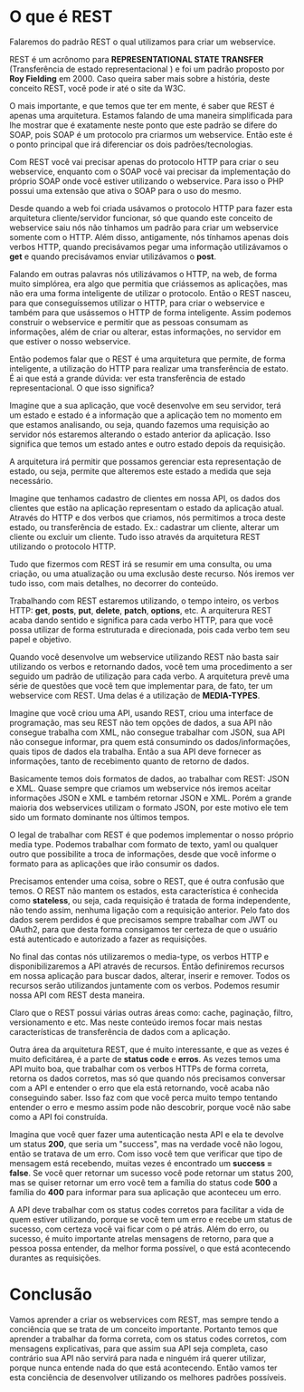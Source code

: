 # O que é REST

Falaremos do padrão REST o qual utilizamos para criar um webservice.

REST é um acrônomo para **REPRESENTATIONAL STATE TRANSFER** (Transferência de estado representacional ) e foi um padrão proposto por **Roy Fielding** em 2000. Caso queira saber mais sobre a história, deste conceito REST, você pode ir até o site da W3C.

O mais importante, e que temos que ter em mente, é saber que REST é apenas uma arquitetura. Estamos falando de uma maneira simplificada para lhe mostrar que é exatamente neste ponto que este padrão se difere do SOAP, pois SOAP é um protocolo pra criarmos um webservice. Então este é o ponto principal que irá diferenciar os dois padrões/tecnologias.

Com REST você vai precisar apenas do protocolo HTTP para criar o seu webservice, enquanto com o SOAP você vai precisar da implementação do próprio SOAP onde você estiver utilizando o webservice. Para isso o PHP possui uma extensão que ativa o SOAP para o uso do mesmo.

Desde quando a web foi criada usávamos o protocolo HTTP para fazer esta arquitetura cliente/servidor funcionar, só que quando este conceito de webservice saiu nós não tínhamos um padrão para criar um webservice somente com o HTTP. Além disso, antigamente, nós tínhamos apenas dois verbos HTTP, quando precisávamos pegar uma informação utilizávamos o **get** e quando precisávamos enviar utilizávamos o **post**.

Falando em outras palavras nós utilizávamos o HTTP, na web, de forma muito simplórea, era algo que permitia que criássemos as aplicações, mas não era uma forma inteligente de utilizar o protocolo. Então o REST nasceu, para que conseguíssemos utilizar o HTTP, para criar o webservice e também para que usássemos o HTTP de forma inteligente. Assim podemos construir o webservice e permitir que as pessoas consumam as informações, além de criar ou alterar, estas informações, no servidor em que estiver o nosso webservice.

Então podemos falar que o REST é uma arquitetura que permite, de forma inteligente, a utilização do HTTP para realizar uma transferência de estato. É ai que está a grande dúvida: ver esta transferência de estado representacional. O que isso significa?

Imagine que a sua aplicação, que você desenvolve em seu servidor, terá um estado e estado é a informação que a aplicação tem no momento em que estamos analisando, ou seja, quando fazemos uma requisição ao servidor nós estaremos alterando o estado anterior da aplicação. Isso significa que temos um estado antes e outro estado depois da requisição.

A arquitetura irá permitir que possamos gerenciar esta representação de estado, ou seja, permite que alteremos este estado a medida que seja necessário.

Imagine que tenhamos cadastro de clientes em nossa API, os dados dos clientes que estão na aplicação representam o estado da aplicação atual. Através do HTTP e dos verbos que criamos, nós permitimos a troca deste estado, ou transferência de estado. Ex.: cadastrar um cliente, alterar um cliente ou excluir um cliente. Tudo isso através da arquitetura REST utilizando o protocolo HTTP.

Tudo que fizermos com REST irá se resumir em uma consulta, ou uma criação, ou uma atualização ou uma exclusão deste recurso. Nós iremos ver tudo isso, com mais detalhes, no decorrer do conteúdo.

Trabalhando com REST estaremos utilizando, o tempo inteiro, os verbos HTTP: **get**, **posts**, **put**, **delete**, **patch**, **options**, etc. A arquiterura REST acaba dando sentido e significa para cada verbo HTTP, para que você possa utilizar de forma estruturada e direcionada, pois cada verbo tem seu papel e objetivo.

Quando você desenvolve um webservice utilizando REST não basta sair utilizando os verbos e retornando dados, você tem uma procedimento a ser seguido um padrão de utilização para cada verbo. A arquitetura prevê uma série de questões que você tem que implementar para, de fato, ter um webservice com REST. Uma delas é a utilização de **MEDIA-TYPES**.

Imagine que você criou uma API, usando REST, criou uma interface de programação, mas seu REST não tem opções de dados, a sua API não consegue trabalha com XML, não consegue trabalhar com JSON, sua API não consegue informar, pra quem está consumindo os dados/informações, quais tipos de dados ela trabalha. Então a sua API deve fornecer as informações, tanto de recebimento quanto de retorno de dados.

Basicamente temos dois formatos de dados, ao trabalhar com REST: JSON e XML. Quase sempre que criamos um webservice nós iremos aceitar informações JSON e XML e também retornar JSON e XML. Porém a grande maioria dos webservices utilizam o formato JSON, por este motivo ele tem sido um formato dominante nos últimos tempos.

O legal de trabalhar com REST é que podemos implementar o nosso próprio media type. Podemos trabalhar com formato de texto, yaml ou qualquer outro que possibilite a troca de informações, desde que você informe o formato para as aplicações que irão consumir os dados.

Precisamos entender uma coisa, sobre o REST, que é outra confusão que temos. O REST não mantem os estados, esta característica é conhecida como **stateless**, ou seja, cada requisição é tratada de forma independente, não tendo assim, nenhuma ligação com a requisição anterior. Pelo fato dos dados serem perdidos é que precisamos sempre trabalhar com JWT ou OAuth2, para que desta forma consigamos ter certeza de que o usuário está autenticado e autorizado a fazer as requisições.

No final das contas nós utilizaremos o media-type, os verbos HTTP e disponibilizaremos a API através de recursos. Então definiremos recursos em nossa aplicação para buscar dados, alterar, inserir e remover. Todos os recursos serão utilizandos juntamente com os verbos. Podemos resumir nossa API com REST desta maneira.

Claro que o REST possui várias outras áreas como: cache, paginação, filtro, versionamento e etc. Mas neste conteúdo iremos focar mais nestas características de transferência de dados com a aplicação.

Outra área da arquitetura REST, que é muito interessante, e que as vezes é muito deficitárea, é a parte de **status code** e **erros**. As vezes temos uma API muito boa, que trabalhar com os verbos HTTPs de forma correta, retorna os dados corretos, mas só que quando nós precisamos conversar com a API e entender o erro que ela está retornando, você acaba não conseguindo saber. Isso faz com que você perca muito tempo tentando entender o erro e mesmo assim pode não descobrir, porque você não sabe como a API foi construída.

Imagina que você quer fazer uma autenticação nesta API e ela te devolve um status **200**, que seria um "success", mas na verdade você não logou, então se tratava de um erro. Com isso você tem que verificar que tipo de mensagem está recebendo, muitas vezes é encontrado um **success = false**. Se você quer retornar um sucesso você pode retornar um status 200, mas se quiser retornar um erro você tem a família do status code **500** a família do **400** para informar para sua aplicação que aconteceu um erro.

A API deve trabalhar com os status codes corretos para facilitar a vida de quem estiver utilizando, porque se você tem um erro e recebe um status de sucesso, com certeza você vai ficar com o pé atrás. Além do erro, ou sucesso, é muito importante atrelas mensagens de retorno, para que a pessoa possa entender, da melhor forma possível, o que está acontecendo durantes as requisições.

# Conclusão

Vamos aprender a criar os webservices com REST, mas sempre tendo a conciência que se trata de um conceito importante. Portanto temos que aprender a trabalhar da forma correta, com os status codes corretos, com mensagens explicativas, para que assim sua API seja completa, caso contrário sua API não servirá para nada e ninguém irá querer utilizar, porque nunca entende nada do que está acontecendo. Então vamos ter esta conciência de desenvolver utilizando os melhores padrões possíveis.